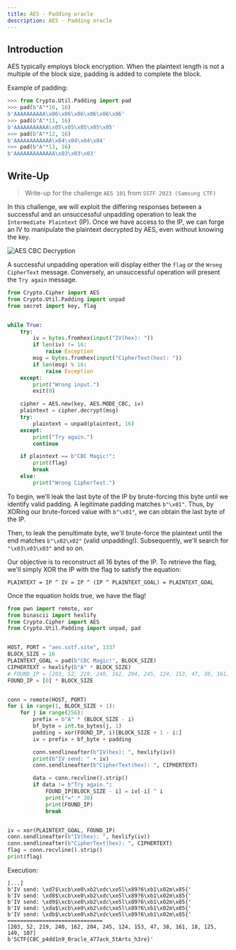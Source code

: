 ```yaml
---
title: AES - Padding oracle
description: AES - Padding oracle 
---
```


## Introduction

AES typically employs block encryption. When the plaintext length is not a multiple of the block size, padding is added to complete the block.

Example of padding:

```python
>>> from Crypto.Util.Padding import pad
>>> pad(b"A"*10, 16)
b'AAAAAAAAAA\x06\x06\x06\x06\x06\x06'
>>> pad(b"A"*11, 16)
b'AAAAAAAAAAA\x05\x05\x05\x05\x05'
>>> pad(b"A"*12, 16)
b'AAAAAAAAAAAA\x04\x04\x04\x04'
>>> pad(b"A"*13, 16)
b'AAAAAAAAAAAAA\x03\x03\x03'
```

## Write-Up

> Write-up for the challenge `AES 101` from `SSTF 2023 (Samsung CTF)`

In this challenge, we will exploit the differing responses between a successful and an unsuccessful unpadding operation to leak the `Intermediate Plaintext` (IP). Once we have access to the IP, we can forge an IV to manipulate the plaintext decrypted by AES, even without knowing the key.

![AES CBC Decryption](https://i.stack.imgur.com/sEOmw.png)

A successful unpadding operation will display either the `flag` or the `Wrong CipherText` message. Conversely, an unsuccessful operation will present the `Try again` message.

```python
from Crypto.Cipher import AES
from Crypto.Util.Padding import unpad
from secret import key, flag


while True:
	try:
		iv = bytes.fromhex(input("IV(hex): "))
		if len(iv) != 16:
			raise Exception
		msg = bytes.fromhex(input("CipherText(hex): "))
		if len(msg) % 16:
			raise Exception
	except:
		print("Wrong input.")
		exit(0)

	cipher = AES.new(key, AES.MODE_CBC, iv)
	plaintext = cipher.decrypt(msg)
	try:
		plaintext = unpad(plaintext, 16)
	except:
		print("Try again.")
		continue

	if plaintext == b"CBC Magic!":
		print(flag)
		break
	else:
		print("Wrong CipherText.")

```

To begin, we'll leak the last byte of the IP by brute-forcing this byte until we identify valid padding. A legitimate padding matches `b"\x01"`. Thus, by XORing our brute-forced value with `b"\x01"`, we can obtain the last byte of the IP.

Then, to leak the penultimate byte, we'll brute-force the plaintext until the end matches `b"\x02\x02"` (valid unpadding!). Subsequently, we'll search for `"\x03\x03\x03"` and so on.

Our objective is to reconstruct all 16 bytes of the IP. To retrieve the flag, we'll simply XOR the IP with the flag to satisfy the equation:

```
PLAINTEXT = IP ^ IV = IP ^ (IP ^ PLAINTEXT_GOAL) = PLAINTEXT_GOAL
```

Once the equation holds true, we have the flag!

```python
from pwn import remote, xor
from binascii import hexlify
from Crypto.Cipher import AES
from Crypto.Util.Padding import unpad, pad


HOST, PORT = "aes.sstf.site", 1337
BLOCK_SIZE = 16
PLAINTEXT_GOAL = pad(b"CBC Magic!", BLOCK_SIZE)
CIPHERTEXT = hexlify(b"A" * BLOCK_SIZE)
# FOUND_IP = [203, 52, 219, 240, 162, 204, 245, 124, 153, 47, 38, 161, 18, 125, 149, 107]
FOUND_IP = [0] * BLOCK_SIZE


conn = remote(HOST, PORT)
for i in range(1, BLOCK_SIZE + 1):
    for j in range(256):
        prefix = b"A" * (BLOCK_SIZE - i)
        bf_byte = int.to_bytes(j, 1)
        padding = xor(FOUND_IP, i)[BLOCK_SIZE + 1 - i:]
        iv = prefix + bf_byte + padding

        conn.sendlineafter(b"IV(hex): ", hexlify(iv))
        print(b"IV send: " + iv)
        conn.sendlineafter(b"CipherText(hex): ", CIPHERTEXT)

        data = conn.recvline().strip()
        if data != b"Try again.":
            FOUND_IP[BLOCK_SIZE - i] = iv[-i] ^ i
            print("=" * 30)
            print(FOUND_IP)
            break


iv = xor(PLAINTEXT_GOAL, FOUND_IP)
conn.sendlineafter(b"IV(hex): ", hexlify(iv))
conn.sendlineafter(b"CipherText(hex): ", CIPHERTEXT)
flag = conn.recvline().strip()
print(flag)
```

Execution:

```
[...]
b'IV send: \xd7$\xcb\xe0\xb2\xdc\xe5l\x89?6\xb1\x02m\x85{'
b'IV send: \xd8$\xcb\xe0\xb2\xdc\xe5l\x89?6\xb1\x02m\x85{'
b'IV send: \xd9$\xcb\xe0\xb2\xdc\xe5l\x89?6\xb1\x02m\x85{'
b'IV send: \xda$\xcb\xe0\xb2\xdc\xe5l\x89?6\xb1\x02m\x85{'
b'IV send: \xdb$\xcb\xe0\xb2\xdc\xe5l\x89?6\xb1\x02m\x85{'
==============================
[203, 52, 219, 240, 162, 204, 245, 124, 153, 47, 38, 161, 18, 125, 149, 107]
b'SCTF{CBC_p4dd1n9_0racle_477ack_5tArts_h3re}'
```
